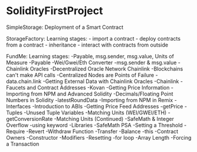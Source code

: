 # SolidityFirstProject

SimpleStorage:
  Deployment of a Smart Contract 

StorageFactory:
  Learning stages:
    - import a contract
    - deploy contracts from a contract
    - inheritance
    - interact with contracts from outside
    
FundMe:
  Learning stages:
  -Payable, msg.sender, msg.value, Units of Measure
  -Payable
  -Wei/Gwei/Eth Converter
  -msg.sender & msg.value
  -Chainlink Oracles
  -Decentralized Oracle Network Chainlink
  -Blockchains can't make API calls
  -Centralized Nodes are Points of Failure
  -data.chain.link
  -Getting External Data with Chainlink Oracles
  -Chainlink
  -Faucets and Contract Addresses
  -Kovan
  -Getting Price Information
  -Importing from NPM and Advanced Solidity
  -Decimals/Floating Point Numbers in Solidity
  -latestRoundData
  -Importing from NPM in Remix
  -Interfaces
  -Introduction to ABIs
  -Getting Price Feed Addresses
  -getPrice
  -Tuples
  -Unused Tuple Variables
  -Matching Units (WEI/GWEI/ETH)
  -getConversionRate
  -Matching Units (Continued)
  -SafeMath & Integer Overflow
  -using keyword
  -Libraries
  -SafeMath PSA
  -Setting a Threshold
  -Require
  -Revert
  -Withdraw Function
  -Transfer
  -Balance
  -this
  -Contract Owners
  -Constructor
  -Modifiers
  -Resetting
  -for loop
  -Array Length
  -Forcing a Transaction

